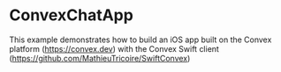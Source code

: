 # ConvexChatApp

This example demonstrates how to build an iOS app built on the Convex platform (https://convex.dev) with the Convex Swift client (https://github.com/MathieuTricoire/SwiftConvex)
